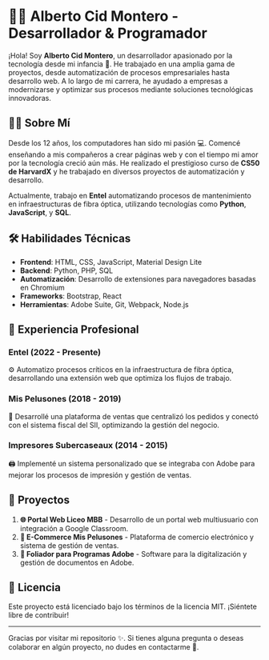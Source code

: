 # 👨‍💻 Alberto Cid Montero - Desarrollador & Programador

¡Hola! Soy **Alberto Cid Montero**, un desarrollador apasionado por la tecnología desde mi infancia 🚀. He trabajado en una amplia gama de proyectos, desde automatización de procesos empresariales hasta desarrollo web. A lo largo de mi carrera, he ayudado a empresas a modernizarse y optimizar sus procesos mediante soluciones tecnológicas innovadoras.

## 🧑‍🏫 Sobre Mí

Desde los 12 años, los computadores han sido mi pasión 💻. Comencé enseñando a mis compañeros a crear páginas web y con el tiempo mi amor por la tecnología creció aún más. He realizado el prestigioso curso de **CS50 de HarvardX** y he trabajado en diversos proyectos de automatización y desarrollo.

Actualmente, trabajo en **Entel** automatizando procesos de mantenimiento en infraestructuras de fibra óptica, utilizando tecnologías como **Python**, **JavaScript**, y **SQL**.

## 🛠️ Habilidades Técnicas

- **Frontend**: HTML, CSS, JavaScript, Material Design Lite
- **Backend**: Python, PHP, SQL
- **Automatización**: Desarrollo de extensiones para navegadores basadas en Chromium
- **Frameworks**: Bootstrap, React
- **Herramientas**: Adobe Suite, Git, Webpack, Node.js

## 💼 Experiencia Profesional

### Entel (2022 - Presente)
⚙️ Automatizo procesos críticos en la infraestructura de fibra óptica, desarrollando una extensión web que optimiza los flujos de trabajo.

### Mis Pelusones (2018 - 2019)
🐾 Desarrollé una plataforma de ventas que centralizó los pedidos y conectó con el sistema fiscal del SII, optimizando la gestión del negocio.

### Impresores Subercaseaux (2014 - 2015)
🖨️ Implementé un sistema personalizado que se integraba con Adobe para mejorar los procesos de impresión y gestión de ventas.

## 🌟 Proyectos

1. **🌐 Portal Web Liceo MBB** - Desarrollo de un portal web multiusuario con integración a Google Classroom.
2. **🛒 E-Commerce Mis Pelusones** - Plataforma de comercio electrónico y sistema de gestión de ventas.
3. **📄 Foliador para Programas Adobe** - Software para la digitalización y gestión de documentos en Adobe.

## 📜 Licencia

Este proyecto está licenciado bajo los términos de la licencia MIT. ¡Siéntete libre de contribuir!

---

Gracias por visitar mi repositorio ✨. Si tienes alguna pregunta o deseas colaborar en algún proyecto, no dudes en contactarme 🤝.